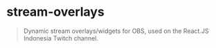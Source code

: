 # stream-overlays

> Dynamic stream overlays/widgets for OBS, used on the React.JS Indonesia Twitch channel.
